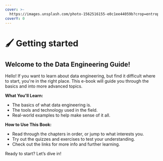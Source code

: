 ```yaml
---
cover: >-
  https://images.unsplash.com/photo-1562516155-e0c1ee44059b?crop=entropy&cs=srgb&fm=jpg&ixid=M3wxOTcwMjR8MHwxfHNlYXJjaHw0fHxzdGFydHxlbnwwfHx8fDE3MTM3MDY3MDd8MA&ixlib=rb-4.0.3&q=85
coverY: 0
---
```


# 🖌️ Getting started

## Welcome to the Data Engineering Guide!

Hello! If you want to learn about data engineering, but find it difficult where to start, you're in the right place. This e-book will guide you through the basics and into more advanced topics.

**What You'll Learn:**

* The basics of what data engineering is.
* The tools and technology used in the field.
* Real-world examples to help make sense of it all.

**How to Use This Book:**

* Read through the chapters in order, or jump to what interests you.
* Try out the quizzes and exercises to test your understanding.
* Check out the links for more info and further learning.

Ready to start? Let’s dive in!

